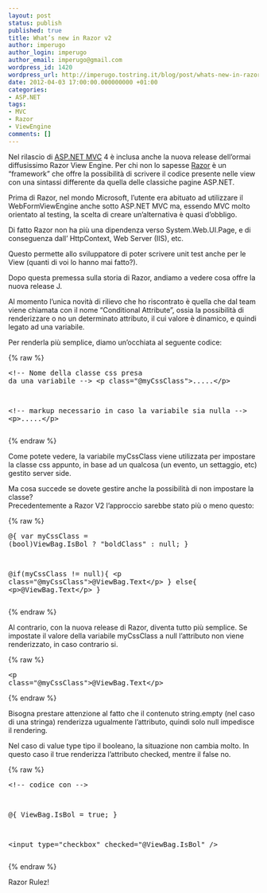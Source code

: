 ```yaml
---
layout: post
status: publish
published: true
title: What’s new in Razor v2
author: imperugo
author_login: imperugo
author_email: imperugo@gmail.com
wordpress_id: 1420
wordpress_url: http://imperugo.tostring.it/blog/post/whats-new-in-razor-v2/
date: 2012-04-03 17:00:00.000000000 +01:00
categories:
- ASP.NET
tags:
- MVC
- Razor
- ViewEngine
comments: []
---
```

<p>Nel rilascio di <a title="ASP.NET MVC" href="http://tostring.it/tags/archive/mvc">ASP.NET MVC</a> 4 è inclusa anche la nuova release dell’ormai diffusissimo Razor View Engine. Per chi non lo sapesse <a title="Razor&#39;s post" href="http://tostring.it/tags/archive/razor" rel="tag" target="_blank">Razor</a> è un “framework” che offre la possibilità di scrivere il codice presente nelle view con una sintassi differente da quella delle classiche pagine ASP.NET. </p>

<p>Prima di Razor, nel mondo Microsoft, l’utente era abituato ad utilizzare il WebFormViewEngine anche sotto ASP.NET MVC ma, essendo MVC molto orientato al testing, la scelta di creare un’alternativa è quasi d’obbligo.</p>

<p>Di fatto Razor non ha più una dipendenza verso System.Web.UI.Page, e di conseguenza dall’ HttpContext, Web Server (IIS), etc. </p>

<p>Questo permette allo sviluppatore di poter scrivere unit test anche per le View (quanti di voi lo hanno mai fatto?).</p>

<p>Dopo questa premessa sulla storia di Razor, andiamo a vedere cosa offre la nuova release J.</p>

<p>Al momento l’unica novità di rilievo che ho riscontrato è quella che dal team viene chiamata con il nome “Conditional Attribute”, ossia la possibilità di renderizzare o no un determinato attributo, il cui valore è dinamico, e quindi legato ad una variabile.</p>

<p>Per renderla più semplice, diamo un’occhiata al seguente codice:</p>

{% raw %}<pre class="brush: xml;">&lt;!-- Nome della classe css presa da una variabile --&gt;
&lt;p class=&quot;@myCssClass&quot;&gt;.....&lt;/p&gt;


&lt;!-- markup necessario in caso la variabile sia nulla --&gt;
&lt;p&gt;.....&lt;/p&gt;</pre>{% endraw %}

<p>Come potete vedere, la variabile myCssClass viene utilizzata per impostare la classe css appunto, in base ad un qualcosa (un evento, un settaggio, etc) gestito server side.</p>

<p>Ma cosa succede se dovete gestire anche la possibilità di non impostare la classe? 
  <br />Precedentemente a Razor V2 l’approccio sarebbe stato più o meno questo:</p>

{% raw %}<pre class="brush: xml;">@{
    var myCssClass = (bool)ViewBag.IsBol ? &quot;boldClass&quot; : null;
}

@if(myCssClass != null){
    &lt;p class=&quot;@myCssClass&quot;&gt;@ViewBag.Text&lt;/p&gt;
}
else{
    &lt;p&gt;@ViewBag.Text&lt;/p&gt;
}</pre>{% endraw %}

<p>Al contrario, con la nuova release di Razor, diventa tutto più semplice. Se impostate il valore della variabile myCssClass a null l’attributo non viene renderizzato, in caso contrario si.</p>

{% raw %}<pre class="brush: xml;">&lt;p class=&quot;@myCssClass&quot;&gt;@ViewBag.Text&lt;/p&gt;</pre>{% endraw %}

<p>Bisogna prestare attenzione al fatto che il contenuto string.empty (nel caso di una stringa) renderizza ugualmente l’attributo, quindi solo null impedisce il rendering.</p>

<p>Nel caso di value type tipo il booleano, la situazione non cambia molto. In questo caso il true renderizza l’attributo checked, mentre il false no.</p>

{% raw %}<pre class="brush: xml;">&lt;!-- codice con --&gt;

@{
    ViewBag.IsBol = true;
}

&lt;input type=&quot;checkbox&quot; checked=&quot;@ViewBag.IsBol&quot; /&gt;</pre>{% endraw %}

<p>Razor Rulez!</p>
